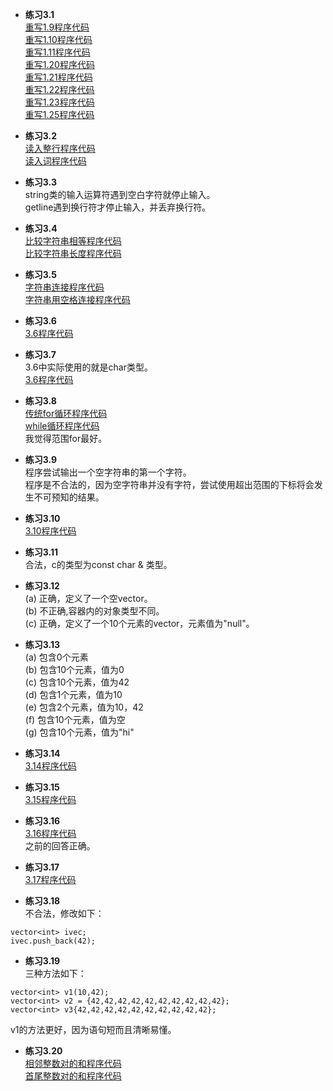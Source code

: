 * **练习3.1**  
[重写1.9程序代码](3.1/3.1_1.9.cpp)  
[重写1.10程序代码](3.1/3.1_1.10.cpp)  
[重写1.11程序代码](3.1/3.1_1.11.cpp)  
[重写1.20程序代码](3.1/3.1_1.20.cpp)  
[重写1.21程序代码](3.1/3.1_1.21.cpp)  
[重写1.22程序代码](3.1/3.1_1.22.cpp)  
[重写1.23程序代码](3.1/3.1_1.23.cpp)  
[重写1.25程序代码](3.1/3.1_1.25.cpp)  

* **练习3.2**  
[读入整行程序代码](3.2/3.2_readline.cpp)  
[读入词程序代码](3.2/3.2_readword.cpp)  

* **练习3.3**  
string类的输入运算符遇到空白字符就停止输入。  
getline遇到换行符才停止输入，并丢弃换行符。

* **练习3.4**  
[比较字符串相等程序代码](3.4/3.4_stringEqual.cpp)  
[比较字符串长度程序代码](3.4/3.4_stringSize.cpp)  

* **练习3.5**  
[字符串连接程序代码](3.5/3.5_stringConnect.cpp)  
[字符串用空格连接程序代码](3.5/3.5_stringConnectWithSpace.cpp)  

* **练习3.6**  
[3.6程序代码](3.6.cpp) 

* **练习3.7**  
3.6中实际使用的就是char类型。  
[3.6程序代码](3.6.cpp)  

* **练习3.8**  
[传统for循环程序代码](3.8/3.8_traditionalFor.cpp)  
[while循环程序代码](3.8/3.8_while.cpp)  
我觉得范围for最好。

* **练习3.9**  
程序尝试输出一个空字符串的第一个字符。  
程序是不合法的，因为空字符串并没有字符，尝试使用超出范围的下标将会发生不可预知的结果。

* **练习3.10**  
[3.10程序代码](3.10.cpp)  

* **练习3.11**  
合法，c的类型为const char & 类型。

* **练习3.12**  
(a) 正确，定义了一个空vector。  
(b) 不正确,容器内的对象类型不同。  
(c) 正确，定义了一个10个元素的vector，元素值为"null"。  

* **练习3.13**  
(a) 包含0个元素  
(b) 包含10个元素，值为0  
(c) 包含10个元素，值为42  
(d) 包含1个元素，值为10  
(e) 包含2个元素，值为10，42   
(f) 包含10个元素，值为空  
(g) 包含10个元素，值为"hi"

* **练习3.14**  
[3.14程序代码](3.14.cpp)  

* **练习3.15**  
[3.15程序代码](3.15.cpp)  

* **练习3.16**  
[3.16程序代码](3.16.cpp)  
之前的回答正确。

* **练习3.17**  
[3.17程序代码](3.17.cpp)  

* **练习3.18**  
不合法，修改如下：
```
vector<int> ivec;
ivec.push_back(42);
```

* **练习3.19**  
三种方法如下：
```
vector<int> v1(10,42);
vector<int> v2 = {42,42,42,42,42,42,42,42,42,42};
vector<int> v3{42,42,42,42,42,42,42,42,42,42};
```
v1的方法更好，因为语句短而且清晰易懂。

* **练习3.20**  
[相邻整数对的和程序代码](3.20/3.20_neighborSum.cpp)  
[首尾整数对的和程序代码](3.20/3.20_headTailSum.cpp)  

